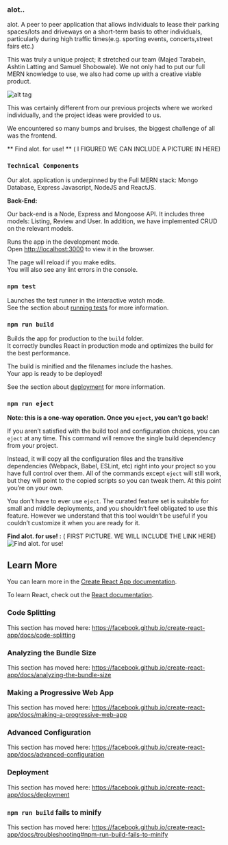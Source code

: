 ### alot..

alot.  A peer to peer application that allows individuals to lease their parking spaces/lots and driveways on a short-term basis to other individuals, particularly during high traffic times(e.g. sporting events, concerts,street fairs etc.) 

This was truly a unique project; it stretched our team (Majed Tarabein, Ashtin Latting and Samuel Shobowale). 
We not only had to put our full MERN knowledge to use, we also had come up with a creative viable product.

![alt tag](https://imgur.com/a/AjUDpwX "Day1")

This was certainly different from our previous projects where we worked individually, and the project ideas were provided to us.

We encountered so many bumps and bruises, the biggest challenge of all was the frontend. 



** Find alot. for use! ** ( I FIGURED WE CAN INCLUDE A PICTURE IN HERE)
### `Technical Components`

Our alot. application is underpinned by the Full MERN stack: Mongo Database, Express Javascript, NodeJS and ReactJS. 

**Back-End:**

Our back-end is a Node, Express and Mongoose API. It includes three models: Listing, Review and User. In addition, we have implemented CRUD on the relevant models.



Runs the app in the development mode.<br>
Open [http://localhost:3000](http://localhost:3000) to view it in the browser.

The page will reload if you make edits.<br>
You will also see any lint errors in the console.

### `npm test`

Launches the test runner in the interactive watch mode.<br>
See the section about [running tests](https://facebook.github.io/create-react-app/docs/running-tests) for more information.

### `npm run build`

Builds the app for production to the `build` folder.<br>
It correctly bundles React in production mode and optimizes the build for the best performance.

The build is minified and the filenames include the hashes.<br>
Your app is ready to be deployed!

See the section about [deployment](https://facebook.github.io/create-react-app/docs/deployment) for more information.

### `npm run eject`

**Note: this is a one-way operation. Once you `eject`, you can’t go back!**

If you aren’t satisfied with the build tool and configuration choices, you can `eject` at any time. This command will remove the single build dependency from your project.

Instead, it will copy all the configuration files and the transitive dependencies (Webpack, Babel, ESLint, etc) right into your project so you have full control over them. All of the commands except `eject` will still work, but they will point to the copied scripts so you can tweak them. At this point you’re on your own.

You don’t have to ever use `eject`. The curated feature set is suitable for small and middle deployments, and you shouldn’t feel obligated to use this feature. However we understand that this tool wouldn’t be useful if you couldn’t customize it when you are ready for it.

**Find alot. for use! :** ( FIRST PICTURE. WE WILL INCLUDE THE LINK HERE)
![Find alot. for use!](https://media.git.generalassemb.ly/user/8618/files/261bb4ca-cbb6-11e8-86de-e4da123819ce)

## Learn More

You can learn more in the [Create React App documentation](https://facebook.github.io/create-react-app/docs/getting-started).

To learn React, check out the [React documentation](https://reactjs.org/).

### Code Splitting

This section has moved here: https://facebook.github.io/create-react-app/docs/code-splitting

### Analyzing the Bundle Size

This section has moved here: https://facebook.github.io/create-react-app/docs/analyzing-the-bundle-size

### Making a Progressive Web App

This section has moved here: https://facebook.github.io/create-react-app/docs/making-a-progressive-web-app

### Advanced Configuration

This section has moved here: https://facebook.github.io/create-react-app/docs/advanced-configuration

### Deployment

This section has moved here: https://facebook.github.io/create-react-app/docs/deployment

### `npm run build` fails to minify

This section has moved here: https://facebook.github.io/create-react-app/docs/troubleshooting#npm-run-build-fails-to-minify
